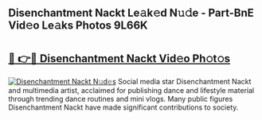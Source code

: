 ## Disenchantment Nackt Le𝚊k𝚎d N𝚞𝚍e - Part-BnE Vid𝚎o Le𝚊ks Photos 9L66K

# <h2><a href="http://fb1tpz8.evod.top/?m=Disenchantment+Nackt">🔗 👉🔴 Disenchantment Nackt Vid𝚎o Ph𝚘t𝚘s</a></h2>

[![Disenchantment Nackt N𝚞d𝚎s](https://i.imgur.com/8V9OHl7.gif)](http://fb1tpz8.evod.top/?m=Disenchantment+Nackt)
Social media star Disenchantment Nackt and multimedia artist, acclaimed for publishing dance and lifestyle material through trending dance routines and mini vlogs. Many public figures Disenchantment Nackt have made significant contributions to society. 
